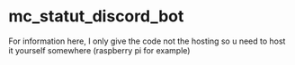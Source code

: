 # mc_statut_discord_bot
For information here, I only give the code not the hosting so u need to host it yourself somewhere (raspberry pi for example)
